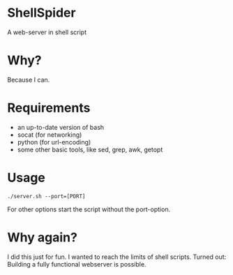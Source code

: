 # ShellSpider
A web-server in shell script

Why?
====
Because I can.

Requirements
============
- an up-to-date version of bash
- socat (for networking)
- python (for url-encoding)
- some other basic tools, like sed, grep, awk, getopt

Usage
=====

```
./server.sh --port=[PORT]
```

For other options start the script without the port-option.

Why again?
==========
I did this just for fun. I wanted to reach the limits of shell scripts. Turned out: Building a fully functional webserver is possible.
